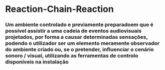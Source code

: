 # Reaction-Chain-Reaction

### Um ambiente controlado e previamente preparadoem que é possível assistir a uma cadeia de eventos audiovisuais projetados, por forma a causar determinadas sensações, podendo o utilizador ser um elemento meramente observador do ambiente criado ou, se o pretender, influenciar o cenário sonoro / visual, utilizando as ferramentas de controlo disponíveis na instalação
